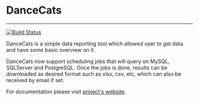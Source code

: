 # DanceCats
-----------

[![Build Status](https://travis-ci.org/ViiSiX/DanceCats.svg?branch=v0.1)](https://travis-ci.org/ViiSiX/DanceCats)

DanceCats is a simple data reporting tool which allowed user to get data and
have some basic overview on it.

DanceCats now support scheduling jobs that will query on MySQL, 
SQLServer and PostgreSQL. Once the jobs is done, results can be 
downloaded as desired format such as xlsx, csv, etc, which can 
also be received by email if set.

For documentation please visit [project's website](https://dancecats.viisix.space).
